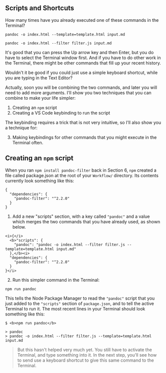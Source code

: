 <section
id="script-shortcuts"
data-item="Scripts and Shortcuts"
>
<h2>Scripts and Shortcuts</h2>

How many times have you already executed one of these commands in the Terminal?
```bash-#
pandoc -o index.html --template=template.html input.md
```
```bash-#
pandoc -o index.html --filter filter.js input.md
```

It's good that you can press the Up arrow key and then Enter, but you do have to select the Terminal window first. And if you have to do other work in the Terminal, there might be other commands that fill up your recent history.

Wouldn't it be good if you could just use a simple keyboard shortcut, while you are typing in the Text Editor?

Actually, soon you will be combining the two commands, and later you will need to add more arguments. I'll show you two techniques that you can combine to make your life simpler:

1. Creating an `npm` script
2. Creating a VS Code keybinding to run the script

The keybinding requires a trick that is not very intuitive, so I'll also show you a technique for:

3. Making keybindings for other commands that you might execute in the Terminal often.

## Creating an `npm` script

When you ran `npm install pandoc-filter` back in Section 6, `npm` created a file called package.json at the root of your `Workflow/` directory. Its contents currently look something like this:

```json-#
{
  "dependencies": {
    "pandoc-filter": "^2.2.0"
  }
}
```
1. Add a new "scripts" section, with a key called `"pandoc"` and a value which merges the two commands that you have already used, as shown below.

```json-#w
<i>{</i>
  <b>"scripts": {
    "pandoc": "pandoc -o index.html --filter filter.js --template=template.html input.md"
  },</b><i> 
  "dependencies": {
    "pandoc-filter": "^2.2.0"
  }
}</i>
```

2. Run this simpler command in the Terminal:
```bash-#
npm run pandoc
```

This tells the Node Package Manager to read the `"pandoc"` script that you just added to the `"scripts"` section of `package.json`, and to tell the active Terminal to run it. The most recent lines in your Terminal should look something like this:

```bash-#w
$ <b>npm run pandoc</b>

> pandoc
> pandoc -o index.html --filter filter.js --template=template.html input.md
```

> But this hasn't helped very much yet. You still have to activate the Terminal, and type something into it. In the next step, you'll see how to send use a keyboard shortcut to give this same command to the Terminal.

</section>
